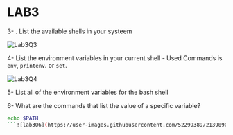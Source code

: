 # LAB3

3- . List the available shells in your systeem
 

![Lab3Q3](https://user-images.githubusercontent.com/52299389/213908821-340e828b-3ad0-4e54-bc10-c567bae093b6.png)


4- List the environment variables in your current shell
    - Used Commands is `env`, `printenv`. or `set`. 

![Lab3Q4](https://user-images.githubusercontent.com/52299389/213908879-cf334855-fe14-4c9e-b04e-e624ad77ba5b.png)


5- List all of the environment variables for the bash shell



6- What are the commands that list the value of a specific variable?

```sh
echo $PATH
```![lab3Q6](https://user-images.githubusercontent.com/52299389/213909075-0601bcf1-020b-4221-ab0f-2bf4010d7a0b.png)
